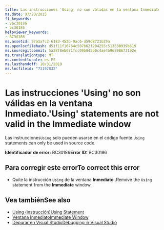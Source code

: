 ```yaml
---
title: Las instrucciones 'Using' no son válidas en la ventana Inmediato.
ms.date: 07/20/2015
f1_keywords:
- vbc30186
- bc30186
helpviewer_keywords:
- BC30186
ms.assetid: 97a1a7c2-6183-452b-9ac6-d59d8721b29a
ms.openlocfilehash: d51f11f16764c507b62f204255c513830939b619
ms.sourcegitcommit: 5a28f8eb071fcc09b045b0c4ae4b96898673192e
ms.translationtype: MT
ms.contentlocale: es-ES
ms.lasthandoff: 10/31/2019
ms.locfileid: "73197832"
---
```

# <a name="using-statements-are-not-valid-in-the-immediate-window"></a><span data-ttu-id="b4d89-102">Las instrucciones 'Using' no son válidas en la ventana Inmediato.</span><span class="sxs-lookup"><span data-stu-id="b4d89-102">'Using' statements are not valid in the Immediate window</span></span>
<span data-ttu-id="b4d89-103">Las instrucciones`Using` solo pueden usarse en el código fuente.</span><span class="sxs-lookup"><span data-stu-id="b4d89-103">`Using` statements can only be used in source code.</span></span>  
  
 <span data-ttu-id="b4d89-104">**Identificador de error:** BC30186</span><span class="sxs-lookup"><span data-stu-id="b4d89-104">**Error ID:** BC30186</span></span>  
  
## <a name="to-correct-this-error"></a><span data-ttu-id="b4d89-105">Para corregir este error</span><span class="sxs-lookup"><span data-stu-id="b4d89-105">To correct this error</span></span>  
  
- <span data-ttu-id="b4d89-106">Quite la instrucción `Using` de la ventana **Inmediato** .</span><span class="sxs-lookup"><span data-stu-id="b4d89-106">Remove the `Using` statement from the **Immediate** window.</span></span>  
  
## <a name="see-also"></a><span data-ttu-id="b4d89-107">Vea también</span><span class="sxs-lookup"><span data-stu-id="b4d89-107">See also</span></span>

- [<span data-ttu-id="b4d89-108">Using (instrucción)</span><span class="sxs-lookup"><span data-stu-id="b4d89-108">Using Statement</span></span>](../../visual-basic/language-reference/statements/using-statement.md)
- [<span data-ttu-id="b4d89-109">Ventana Inmediato</span><span class="sxs-lookup"><span data-stu-id="b4d89-109">Immediate Window</span></span>](/visualstudio/ide/reference/immediate-window)
- [<span data-ttu-id="b4d89-110">Depurar en Visual Studio</span><span class="sxs-lookup"><span data-stu-id="b4d89-110">Debugging in Visual Studio</span></span>](/visualstudio/debugger/debugger-feature-tour)
